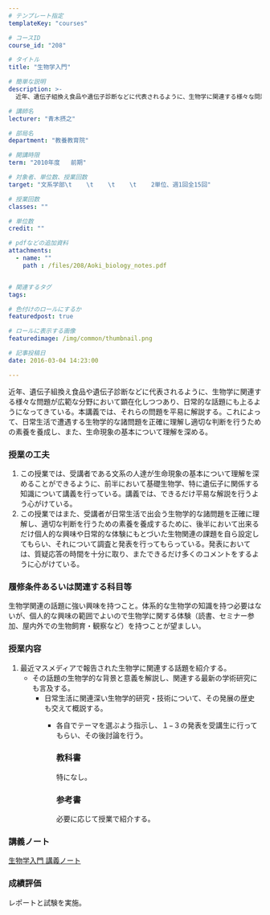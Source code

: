 ```yaml
---
# テンプレート指定
templateKey: "courses"

# コースID
course_id: "208"

# タイトル
title: "生物学入門"

# 簡単な説明
description: >-
  近年、遺伝子組換え食品や遺伝子診断などに代表されるように、生物学に関連する様々な問題が広範な分野において顕在化しつつあり、日常的な話題にも上るようになってきている。本講義では、それらの問題を平易に解説...

# 講師名
lecturer: "青木摂之"

# 部局名
department: "教養教育院"

# 開講時限
term: "2010年度	前期"

# 対象者、単位数、授業回数
target: "文系学部\t    \t    \t    \t    2単位、週1回全15回"

# 授業回数
classes: ""

# 単位数
credit: ""

# pdfなどの追加資料
attachments: 
  - name: "" 
    path : /files/208/Aoki_biology_notes.pdf


# 関連するタグ
tags:

# 色付けのロールにするか
featuredpost: true

# ロールに表示する画像
featuredimage: /img/common/thumbnail.png

# 記事投稿日
date: 2016-03-04 14:23:00

---
```

近年、遺伝子組換え食品や遺伝子診断などに代表されるように、生物学に関連する様々な問題が広範な分野において顕在化しつつあり、日常的な話題にも上るようになってきている。本講義では、それらの問題を平易に解説する。これによって、日常生活で遭遇する生物学的な諸問題を正確に理解し適切な判断を行うための素養を養成し、また、生命現象の基本について理解を深める。
### 授業の工夫

  1. この授業では、受講者である文系の人達が生命現象の基本について理解を深めることができるように、前半において基礎生物学、特に遺伝子に関係する知識について講義を行っている。講義では、できるだけ平易な解説を行うよう心がけている。
  2. この授業ではまた、受講者が日常生活で出会う生物学的な諸問題を正確に理解し、適切な判断を行うための素養を養成するために、後半において出来るだけ個人的な興味や日常的な体験にもとづいた生物関連の課題を自ら設定してもらい、それについて調査と発表を行ってもらっている。発表においては、質疑応答の時間を十分に取り、またできるだけ多くのコメントをするように心がけている。

### 履修条件あるいは関連する科目等

生物学関連の話題に強い興味を持つこと。体系的な生物学の知識を持つ必要はないが、個人的な興味の範囲でよいので生物学に関する体験（読書、セミナー参加、屋内外での生物飼育・観察など）を持つことが望ましい。 

### 授業内容

  1. 最近マスメディアで報告された生物学に関連する話題を紹介する。 
      * その話題の生物学的な背景と意義を解説し、関連する最新の学術研究にも言及する。 
          * 日常生活に関連深い生物学的研究・技術について、その発展の歴史も交えて概説する。 
              * 各自でテーマを選ぶよう指示し、１−３の発表を受講生に行ってもらい、その後討論を行う。  
                ### 教科書
                
                特になし。
                
                ### 参考書
                
                必要に応じて授業で紹介する。

### 講義ノート


[生物学入門 講義ノート](/files/208/Aoki_biology_notes.pdf) 

### 成績評価

レポートと試験を実施。
